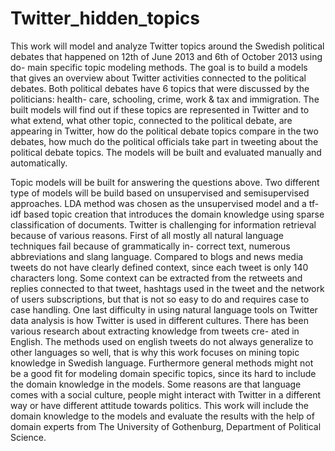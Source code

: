 Twitter_hidden_topics
=====================

This work will model and analyze Twitter topics around the Swedish political debates that happened on 12th of June 2013 and 6th of October 2013 using do- main specific topic modeling methods. The goal is to build a models that gives an overview about Twitter activities connected to the political debates. Both political debates have 6 topics that were discussed by the politicians: health- care, schooling, crime, work & tax and immigration. The built models will find out if these topics are represented in Twitter and to what extend, what other topic, connected to the political debate, are appearing in Twitter, how do the political debate topics compare in the two debates, how much do the political officials take part in tweeting about the political debate topics. The models will be built and evaluated manually and automatically.

Topic models will be built for answering the questions above. Two different type of models will be build based on unsupervised and semisupervised approaches.
LDA method was chosen as the unsupervised model and a tf-idf based topic creation that introduces the domain knowledge using sparse classification of documents.
Twitter is challenging for information retrieval because of various reasons. First of all mostly all natural language techniques fail because of grammatically in- correct text, numerous abbreviations and slang language. Compared to blogs and news media tweets do not have clearly defined context, since each tweet is only 140 characters long. Some context can be extracted from the retweets and replies connected to that tweet, hashtags used in the tweet and the network of users subscriptions, but that is not so easy to do and requires case to case handling. One last difficulty in using natural language tools on Twitter data analysis is how Twitter is used in different cultures.
There has been various research about extracting knowledge from tweets cre- ated in English. The methods used on english tweets do not always generalize to other languages so well, that is why this work focuses on mining topic knowledge in Swedish language. Furthermore general methods might not be a good fit for modeling domain specific topics, since its hard to include the domain knowledge in the models. Some reasons are that language comes with a social culture, people might interact with Twitter in a different way or have different attitude towards politics.
This work will include the domain knowledge to the models and evaluate the results with the help of domain experts from The University of Gothenburg, Department of Political Science.

